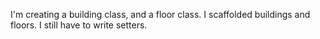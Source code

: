 I'm creating a building class, and a floor class. I scaffolded buildings and floors. I still have to write setters.

